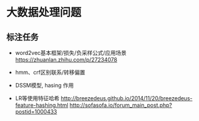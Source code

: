 # 大数据处理问题


## 标注任务
- word2vec基本框架/损失/负采样公式/应用场景
https://zhuanlan.zhihu.com/p/27234078
- hmm、crf区别联系/转移偏置
- DSSM模型, hasing 作用


- LR等使用特征哈希
http://breezedeus.github.io/2014/11/20/breezedeus-feature-hashing.html
http://sofasofa.io/forum_main_post.php?postid=1000433